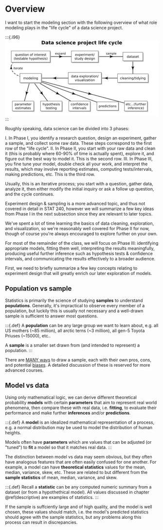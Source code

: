 

# Overview

I want to start the modeling section with the following overview of what role modeling plays in the "life cycle" of a data science project.

:::{.i96}
<img src="09-overview_files/figure-html/unnamed-chunk-1-1.svg" width="768" style="display: block; margin: auto;" />
:::

Roughly speaking, data science can be divided into 3 phases:

 I.   In Phase I, you identify a research question, design an experiment, gather a sample, and collect some raw data. These steps correspond to the first row of the "life cycle".
 II.  In Phase II, you start with your raw data and clean it (this is probably where 60-90% of time is actually spent), explore it, and figure out the best way to model it. This is the second row.
 III. In Phase III, you fine tune your model, double check all your work, and interpret the results, which may involve reporting estimates, computing tests/intervals, making predictions, etc. This is the third row.

Usually, this is an iterative process; you start with a question, gather data, analyze it, then either modify the initial inquiry or ask a follow up question, and the cycle continues.

Experiment design & sampling is a more advanced topic, and thus not covered in detail in STAT 240, however we will summarize a few key ideas from Phase I in the next subsection since they are relevant to later topics.

We've spent a lot of time learning the basics of data cleaning, exploration, and visualization, so we're reasonably well covered for Phase II for now, though of course you're always encouraged to explore further on your own.

For most of the remainder of the class, we will focus on Phase III: identifying appropriate models, fitting them well, interpreting the results meaningfully, producing useful further inference such as hypothesis tests & confidence intervals, and communicating the results effectively to a broader audience.

First, we need to briefly summarize a few key concepts relating to experiment design that will greatly enrich our later exploration of models.



## Population vs sample

Statistics is primarily the science of studying **samples** to understand **populations**. Generally, it's impractical to observe every member of a population, but luckily this is usually not necessary and a well-drawn sample is sufficient to answer most questions.

:::{.def}
A **population** can be any large group we want to learn about, e.g. all US mothers (~85 million), all arctic terns (~3 million), all gen-5 Toyota Priuses (~15000), etc..

A **sample** is a smaller set drawn from (and intended to represent) a population.
:::

There are [MANY ways](https://www.scribbr.com/methodology/sampling-methods) to draw a sample, each with their own pros, cons, and potential [biases](https://www.scribbr.com/research-bias/sampling-bias). A detailed discussion of these is reserved for more advanced courses.



## Model vs data

Using only mathematical logic, we can derive different theoretical probability **models** with certain **parameters** that aim to represent real world phenomena, then compare these with real data, i.e. **fitting**, to evaluate their performance and make further **inferences** and/or **predictions**.

:::{.def}
A **model** is an idealized mathematical representation of a process, e.g. a normal distribution may be used to model the distribution of human heights.

Models often have **parameters** which are values that can be adjusted (or "tuned") to **fit** a model so that it matches real data.
:::

The distinction between model vs data may seem obvious, but they often have analogous features that are often easily confused for one another. For example, a model can have **theoretical statistics** values for the mean, median, variance, skew, etc. These are related to but different from the **sample statistics** of mean, median, variance, and skew.

:::{.def}
Recall a **statistic** can be any computed numeric summary from a dataset (or from a hypothethical model). All values discussed in chapter \@ref(descriptive) are examples of statistics.
:::

If the sample is suffciently large and of high quality, and the model is well chosen, these values should match, i.e. the model's predicted statistics should agree with the sample statistics, but any problems along this process can result in discrepancies.
